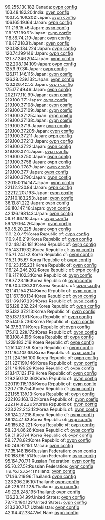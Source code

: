 99.255.130.182:Canada: [ovpn config](vpn/99_255_130_182.ovpn)  
103.48.182.20:India: [ovpn config](vpn/103_48_182_20.ovpn)  
106.155.168.202:Japan: [ovpn config](vpn/106_155_168_202.ovpn)  
106.165.19.164:Japan: [ovpn config](vpn/106_165_19_164.ovpn)  
111.216.15.46:Japan: [ovpn config](vpn/111_216_15_46.ovpn)  
118.157.189.63:Japan: [ovpn config](vpn/118_157_189_63.ovpn)  
118.86.74.219:Japan: [ovpn config](vpn/118_86_74_219.ovpn)  
118.87.218.81:Japan: [ovpn config](vpn/118_87_218_81.ovpn)  
120.138.134.224:Japan: [ovpn config](vpn/120_138_134_224.ovpn)  
120.74.199.146:Japan: [ovpn config](vpn/120_74_199_146.ovpn)  
121.87.246.204:Japan: [ovpn config](vpn/121_87_246_204.ovpn)  
122.208.194.109:Japan: [ovpn config](vpn/122_208_194_109.ovpn)  
125.9.97.36:Japan: [ovpn config](vpn/125_9_97_36.ovpn)  
126.171.146.115:Japan: [ovpn config](vpn/126_171_146_115.ovpn)  
126.28.239.132:Japan: [ovpn config](vpn/126_28_239_132.ovpn)  
153.228.42.55:Japan: [ovpn config](vpn/153_228_42_55.ovpn)  
175.177.49.46:Japan: [ovpn config](vpn/175_177_49_46.ovpn)  
202.177.110.99:Japan: [ovpn config](vpn/202_177_110_99.ovpn)  
219.100.37.1:Japan: [ovpn config](vpn/219_100_37_1.ovpn)  
219.100.37.108:Japan: [ovpn config](vpn/219_100_37_108.ovpn)  
219.100.37.109:Japan: [ovpn config](vpn/219_100_37_109.ovpn)  
219.100.37.125:Japan: [ovpn config](vpn/219_100_37_125.ovpn)  
219.100.37.138:Japan: [ovpn config](vpn/219_100_37_138.ovpn)  
219.100.37.19:Japan: [ovpn config](vpn/219_100_37_19.ovpn)  
219.100.37.205:Japan: [ovpn config](vpn/219_100_37_205.ovpn)  
219.100.37.211:Japan: [ovpn config](vpn/219_100_37_211.ovpn)  
219.100.37.213:Japan: [ovpn config](vpn/219_100_37_213.ovpn)  
219.100.37.22:Japan: [ovpn config](vpn/219_100_37_22.ovpn)  
219.100.37.4:Japan: [ovpn config](vpn/219_100_37_4.ovpn)  
219.100.37.50:Japan: [ovpn config](vpn/219_100_37_50.ovpn)  
219.100.37.58:Japan: [ovpn config](vpn/219_100_37_58.ovpn)  
219.100.37.67:Japan: [ovpn config](vpn/219_100_37_67.ovpn)  
219.100.37.7:Japan: [ovpn config](vpn/219_100_37_7.ovpn)  
219.100.37.90:Japan: [ovpn config](vpn/219_100_37_90.ovpn)  
220.150.114.147:Japan: [ovpn config](vpn/220_150_114_147.ovpn)  
221.12.230.84:Japan: [ovpn config](vpn/221_12_230_84.ovpn)  
222.12.207.193:Japan: [ovpn config](vpn/222_12_207_193.ovpn)  
27.140.183.253:Japan: [ovpn config](vpn/27_140_183_253.ovpn)  
36.13.81.222:Japan: [ovpn config](vpn/36_13_81_222.ovpn)  
39.110.147.48:Japan: [ovpn config](vpn/39_110_147_48.ovpn)  
42.126.198.143:Japan: [ovpn config](vpn/42_126_198_143.ovpn)  
58.91.88.116:Japan: [ovpn config](vpn/58_91_88_116.ovpn)  
59.129.164.26:Japan: [ovpn config](vpn/59_129_164_26.ovpn)  
59.85.20.225:Japan: [ovpn config](vpn/59_85_20_225.ovpn)  
110.12.0.45:Korea Republic of: [ovpn config](vpn/110_12_0_45.ovpn)  
110.9.46.219:Korea Republic of: [ovpn config](vpn/110_9_46_219.ovpn)  
112.148.182.181:Korea Republic of: [ovpn config](vpn/112_148_182_181.ovpn)  
115.143.119.32:Korea Republic of: [ovpn config](vpn/115_143_119_32.ovpn)  
115.21.24.132:Korea Republic of: [ovpn config](vpn/115_21_24_132.ovpn)  
115.21.95.67:Korea Republic of: [ovpn config](vpn/115_21_95_67.ovpn)  
116.123.155.231:Korea Republic of: [ovpn config](vpn/116_123_155_231.ovpn)  
116.124.246.202:Korea Republic of: [ovpn config](vpn/116_124_246_202.ovpn)  
118.217.102.3:Korea Republic of: [ovpn config](vpn/118_217_102_3.ovpn)  
118.37.23.116:Korea Republic of: [ovpn config](vpn/118_37_23_116.ovpn)  
119.204.226.237:Korea Republic of: [ovpn config](vpn/119_204_226_237.ovpn)  
121.141.154.214:Korea Republic of: [ovpn config](vpn/121_141_154_214.ovpn)  
121.167.150.134:Korea Republic of: [ovpn config](vpn/121_167_150_134.ovpn)  
121.169.197.233:Korea Republic of: [ovpn config](vpn/121_169_197_233.ovpn)  
125.128.232.224:Korea Republic of: [ovpn config](vpn/125_128_232_224.ovpn)  
125.132.37.213:Korea Republic of: [ovpn config](vpn/125_132_37_213.ovpn)  
125.137.13.51:Korea Republic of: [ovpn config](vpn/125_137_13_51.ovpn)  
125.140.5.236:Korea Republic of: [ovpn config](vpn/125_140_5_236.ovpn)  
14.37.53.111:Korea Republic of: [ovpn config](vpn/14_37_53_111.ovpn)  
175.113.228.172:Korea Republic of: [ovpn config](vpn/175_113_228_172.ovpn)  
183.108.4.196:Korea Republic of: [ovpn config](vpn/183_108_4_196.ovpn)  
1.229.183.219:Korea Republic of: [ovpn config](vpn/1_229_183_219.ovpn)  
1.251.142.136:Korea Republic of: [ovpn config](vpn/1_251_142_136.ovpn)  
211.194.108.68:Korea Republic of: [ovpn config](vpn/211_194_108_68.ovpn)  
211.224.156.100:Korea Republic of: [ovpn config](vpn/211_224_156_100.ovpn)  
211.227.190.146:Korea Republic of: [ovpn config](vpn/211_227_190_146.ovpn)  
211.49.189.29:Korea Republic of: [ovpn config](vpn/211_49_189_29.ovpn)  
218.147.122.179:Korea Republic of: [ovpn config](vpn/218_147_122_179.ovpn)  
219.250.102.36:Korea Republic of: [ovpn config](vpn/219_250_102_36.ovpn)  
220.119.115.138:Korea Republic of: [ovpn config](vpn/220_119_115_138.ovpn)  
220.77.187.54:Korea Republic of: [ovpn config](vpn/220_77_187_54.ovpn)  
221.155.139.13:Korea Republic of: [ovpn config](vpn/221_155_139_13.ovpn)  
222.103.163.132:Korea Republic of: [ovpn config](vpn/222_103_163_132.ovpn)  
222.114.82.205:Korea Republic of: [ovpn config](vpn/222_114_82_205.ovpn)  
223.222.243.12:Korea Republic of: [ovpn config](vpn/223_222_243_12.ovpn)  
39.124.27.218:Korea Republic of: [ovpn config](vpn/39_124_27_218.ovpn)  
39.124.41.83:Korea Republic of: [ovpn config](vpn/39_124_41_83.ovpn)  
49.165.82.221:Korea Republic of: [ovpn config](vpn/49_165_82_221.ovpn)  
58.234.86.26:Korea Republic of: [ovpn config](vpn/58_234_86_26.ovpn)  
59.21.85.194:Korea Republic of: [ovpn config](vpn/59_21_85_194.ovpn)  
59.27.78.82:Korea Republic of: [ovpn config](vpn/59_27_78_82.ovpn)  
60.246.92.151:Macau: [ovpn config](vpn/60_246_92_151.ovpn)  
77.35.148.156:Russian Federation: [ovpn config](vpn/77_35_148_156.ovpn)  
90.188.96.151:Russian Federation: [ovpn config](vpn/90_188_96_151.ovpn)  
95.154.70.171:Russian Federation: [ovpn config](vpn/95_154_70_171.ovpn)  
95.70.27.52:Russian Federation: [ovpn config](vpn/95_70_27_52.ovpn)  
119.76.153.54:Thailand: [ovpn config](vpn/119_76_153_54.ovpn)  
171.96.219.96:Thailand: [ovpn config](vpn/171_96_219_96.ovpn)  
223.206.216.10:Thailand: [ovpn config](vpn/223_206_216_10.ovpn)  
49.228.111.228:Thailand: [ovpn config](vpn/49_228_111_228.ovpn)  
49.228.248.195:Thailand: [ovpn config](vpn/49_228_248_195.ovpn)  
136.23.34.99:United States: [ovpn config](vpn/136_23_34_99.ovpn)  
73.170.190.123:United States: [ovpn config](vpn/73_170_190_123.ovpn)  
213.230.71.7:Uzbekistan: [ovpn config](vpn/213_230_71_7.ovpn)  
42.114.42.234:Viet Nam: [ovpn config](vpn/42_114_42_234.ovpn)  
